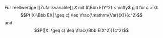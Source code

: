 Für reellwertige [[Zufallsvariable]] $X$ mit $\Bbb E(Y^2) < \infty$ gilt für $c > 0$:
$$P(|X-\Bbb EX| \geq c) \leq \frac{\mathrm{Var}(X)}{c^2}$$
und
$$P(|X| \geq c) \leq \frac{\Bbb E(X^2)}{c^2}$$